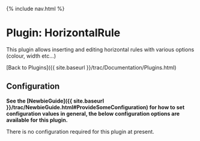 {% include nav.html %}

# Plugin: HorizontalRule

This plugin allows inserting and editing horizontal rules with various options (colour, width etc...)

[Back to Plugins]({{ site.baseurl }}/trac/Documentation/Plugins.html)

## Configuration

**See the [NewbieGuide]({{ site.baseurl }}/trac/NewbieGuide.html#ProvideSomeConfiguration) for how to set configuration values in general, the below configuration options are available for this plugin.**

There is no configuration required for this plugin at present.
